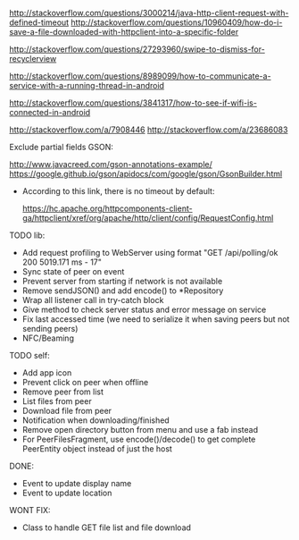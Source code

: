 http://stackoverflow.com/questions/3000214/java-http-client-request-with-defined-timeout
http://stackoverflow.com/questions/10960409/how-do-i-save-a-file-downloaded-with-httpclient-into-a-specific-folder

http://stackoverflow.com/questions/27293960/swipe-to-dismiss-for-recyclerview

http://stackoverflow.com/questions/8989099/how-to-communicate-a-service-with-a-running-thread-in-android

http://stackoverflow.com/questions/3841317/how-to-see-if-wifi-is-connected-in-android

http://stackoverflow.com/a/7908446
http://stackoverflow.com/a/23686083

Exclude partial fields GSON:

http://www.javacreed.com/gson-annotations-example/
https://google.github.io/gson/apidocs/com/google/gson/GsonBuilder.html


* According to this link, there is no timeout by default:

    https://hc.apache.org/httpcomponents-client-ga/httpclient/xref/org/apache/http/client/config/RequestConfig.html

TODO lib:

* Add request profiling to WebServer using format "GET /api/polling/ok 200 5019.171 ms - 17"
* Sync state of peer on event
* Prevent server from starting if network is not available
* Remove sendJSON() and add encode() to *Repository
* Wrap all listener call in try-catch block
* Give method to check server status and error message on service
* Fix last accessed time (we need to serialize it when saving peers but not sending peers)
* NFC/Beaming

TODO self:

* Add app icon
* Prevent click on peer when offline
* Remove peer from list
* List files from peer
* Download file from peer
* Notification when downloading/finished
* Remove open directory button from menu and use a fab instead
* For PeerFilesFragment, use encode()/decode() to get complete PeerEntity object instead of just the host

DONE:

* Event to update display name
* Event to update location

WONT FIX:

* Class to handle GET file list and file download
